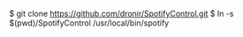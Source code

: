 $ git clone https://github.com/dronir/SpotifyControl.git
$ ln -s $(pwd)/SpotifyControl /usr/local/bin/spotify